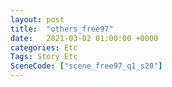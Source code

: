 ```yaml
---
layout: post
title:  "others_free97"
date:   2021-03-02 01:00:00 +0000
categories: Etc
Tags: Story Etc
SceneCode: ["scene_free97_q1_s20"]
---
```

